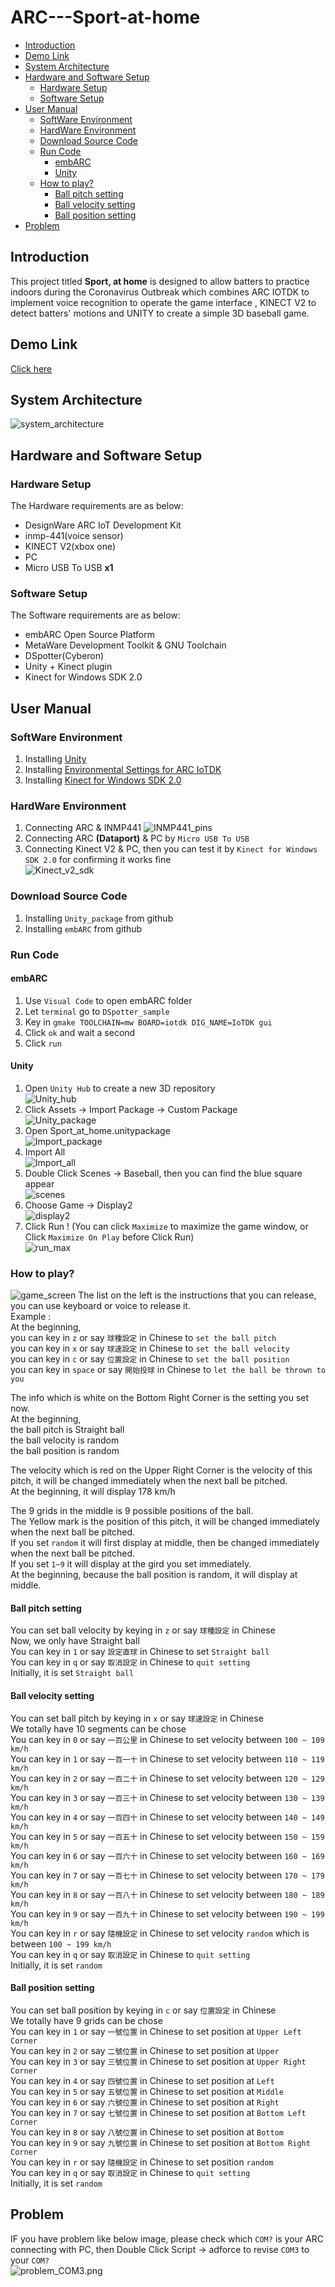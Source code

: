 # ARC---Sport-at-home

* [Introduction](#introduction)
* [Demo Link](#demo-link)
* [System Architecture](#system-architecture)
* [Hardware and Software Setup](#hardware-and-software-setup)
	* [Hardware Setup](#hardware-setup)
	* [Software Setup](#software-setup)
* [User Manual](#user-manual)
	* [SoftWare Environment](#software-environment)
	* [HardWare Environment](#hardware-environment)
	* [Download Source Code](#download-source-code)
	* [Run Code](#run-code)
		* [embARC](#embarc)
		* [Unity](#unity)
	* [How to play?](#how-to-play)
		* [Ball pitch setting](#ball-pitch-setting)
		* [Ball velocity setting](#ball-velocity-setting)
		* [Ball position setting](#ball-position-setting)
* [Problem](#problem)

## Introduction
This project titled **Sport, at home** is designed to allow batters to practice indoors during the Coronavirus Outbreak which combines ARC IOTDK to implement voice recognition to operate the game interface , KINECT V2 to detect batters' motions and UNITY to create a simple 3D baseball game.
## Demo Link 
[Click here](https://v.youku.com/v_show/id_XNDc5MDEwMjUwNA==.html)  

## System Architecture
![system_architecture](images/system_architecture.png)  
## Hardware and Software Setup
### Hardware Setup
The Hardware requirements are as below:
- DesignWare ARC IoT Development Kit
- inmp-441(voice sensor)
- KINECT V2(xbox one)
- PC
- Micro USB To USB **x1**

### Software Setup
The Software requirements are as below:
- embARC Open Source Platform
- MetaWare Development Toolkit & GNU Toolchain
- DSpotter(Cyberon)
- Unity + Kinect plugin
- Kinect for Windows SDK 2.0

## User Manual
### SoftWare Environment
1.	Installing [Unity](https://store.unity.com/?_ga=2.247763335.1014993985.1596985340-1590034984.1596985340#plans-individual)  
2.	Installing [Environmental Settings for ARC IoTDK](https://docs.google.com/presentation/d/1IZgiAmwunmWSda6N9_mpmO7g144-W_fN/edit#slide=id.p1)  
3.	Installing [Kinect for Windows SDK 2.0](https://www.microsoft.com/en-us/download/details.aspx?id=44561)
### HardWare Environment
1.	Connecting ARC & INMP441
![INMP441_pins](images/INMP441_pins.png)
2.	Connecting ARC **(Dataport)** & PC by `Micro USB To USB`
3.	Connecting Kinect V2 & PC, then you can test it by `Kinect for Windows SDK 2.0` for confirming it works fine    
![Kinect_v2_sdk](images/Kinect_v2_sdk.png)
### Download Source Code
1.	Installing `Unity_package` from github
2.	Installing `embARC` from github
### Run Code
#### embARC
1.	Use `Visual Code` to open embARC folder
2.	Let `terminal` go to `DSpotter_sample`
3.	Key in `gmake TOOLCHAIN=mw BOARD=iotdk DIG_NAME=IoTDK gui`
4.	Click `ok` and wait a second
5.	Click `run`
#### Unity
1.	Open `Unity Hub` to create a new 3D repository  
![Unity_hub](images/Unity_hub.png)
2.	Click Assets -> Import Package -> Custom Package  
![Unity_package](images/Unity_package.png)
3.	Open Sport_at_home.unitypackage  
![Import_package](images/Import_package.png)
4.	Import All  
![Import_all](images/Import_all.png)
5.	Double Click Scenes -> Baseball, then you can find the blue square appear  
![scenes](images/scenes.png)
6.	Choose Game -> Display2  
![display2](images/display2.png)
7.	Click Run ! (You can click `Maximize` to maximize the game window, or Click `Maximize On Play` before Click Run)  
![run_max](images/run_max.png)

### How to play?
![game_screen](images/game_screen.png)
The list on the left is the instructions that you can release, you can use keyboard or voice to release it.  
Example :  
At the beginning,  
you can key in `z` or say `球種設定` in Chinese to `set the ball pitch`  
you can key in `x` or say `球速設定` in Chinese to `set the ball velocity`  
you can key in `c` or say `位置設定` in Chinese to `set the ball position`  
you can key in `space` or say `開始投球` in Chinese to `let the ball be thrown to you`  
  
The info which is white on the Bottom Right Corner is the setting you set now.  
At the beginning,  
the ball pitch is Straight ball  
the ball velocity is random  
the ball position is random  
  
The velocity which is red on the Upper Right Corner is the velocity of this pitch, it will be changed immediately when the next ball be pitched.  
At the beginning, it will display 178 km/h  
  
The 9 grids in the middle is 9 possible positions of the ball.  
The Yellow mark is the position of this pitch, it will be changed immediately when the next ball be pitched.  
If you set `random` it will first display at middle, then be changed immediately when the next ball be pitched.  
If you set `1~9` it will display at the gird you set immediately.  
At the beginning, because the ball position is random, it will display at middle.  
  
#### Ball pitch setting
You can set ball velocity by keying in `z` or say `球種設定` in Chinese  
Now, we only have Straight ball  
You can key in `1` or say `設定直球` in Chinese to set `Straight ball`  
You can key in `q` or say `取消設定` in Chinese to `quit setting`  
Initially, it is set `Straight ball`  
  
#### Ball velocity setting
You can set ball pitch by keying in `x` or say `球速設定` in Chinese  
We totally have 10 segments can be chose  
You can key in `0` or say `一百公里` in Chinese to set velocity between `100 ~ 109 km/h`  
You can key in `1` or say `一百一十` in Chinese to set velocity between `110 ~ 119 km/h`  
You can key in `2` or say `一百二十` in Chinese to set velocity between `120 ~ 129 km/h`  
You can key in `3` or say `一百三十` in Chinese to set velocity between `130 ~ 139 km/h`  
You can key in `4` or say `一百四十` in Chinese to set velocity between `140 ~ 149 km/h`  
You can key in `5` or say `一百五十` in Chinese to set velocity between `150 ~ 159 km/h`  
You can key in `6` or say `一百六十` in Chinese to set velocity between `160 ~ 169 km/h`  
You can key in `7` or say `一百七十` in Chinese to set velocity between `170 ~ 179 km/h`  
You can key in `8` or say `一百八十` in Chinese to set velocity between `180 ~ 189 km/h`  
You can key in `9` or say `一百九十` in Chinese to set velocity between `190 ~ 199 km/h`  
You can key in `r` or say `隨機設定` in Chinese to set velocity `random` which is between `100 ~ 199 km/h`  
You can key in `q` or say `取消設定` in Chinese to `quit setting`  
Initially, it is set `random`  
  
#### Ball position setting
You can set ball position by keying in `c` or say `位置設定` in Chinese  
We totally have 9 grids can be chose   
You can key in `1` or say `一號位置` in Chinese to set position at `Upper Left Corner`  
You can key in `2` or say `二號位置` in Chinese to set position at `Upper`  
You can key in `3` or say `三號位置` in Chinese to set position at `Upper Right Corner`  
You can key in `4` or say `四號位置` in Chinese to set position at `Left`  
You can key in `5` or say `五號位置` in Chinese to set position at `Middle`  
You can key in `6` or say `六號位置` in Chinese to set position at `Right`  
You can key in `7` or say `七號位置` in Chinese to set position at `Bottom Left Corner`  
You can key in `8` or say `八號位置` in Chinese to set position at `Bottom`  
You can key in `9` or say `九號位置` in Chinese to set position at `Bottom Right Corner`  
You can key in `r` or say `隨機設定` in Chinese to set position `random`  
You can key in `q` or say `取消設定` in Chinese to `quit setting`  
Initially, it is set `random`  
  
## Problem
IF you have problem like below image, please check which `COM?` is your ARC connecting with PC, then Double Click Script -> adforce to revise `COM3` to your `COM?`  
![problem_COM3.png](images/problem_COM3.png)
